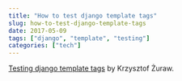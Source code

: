 ```yaml
---
title: "How to test django template tags"
slug: how-to-test-django-template-tags
date: 2017-05-09
tags: ["django", "template", "testing"]
categories: ["tech"]
---
```



[Testing django template tags](https://krzysztofzuraw.com/blog/2017/how-to-test-django-template-tags.html) by Krzysztof Żuraw.

